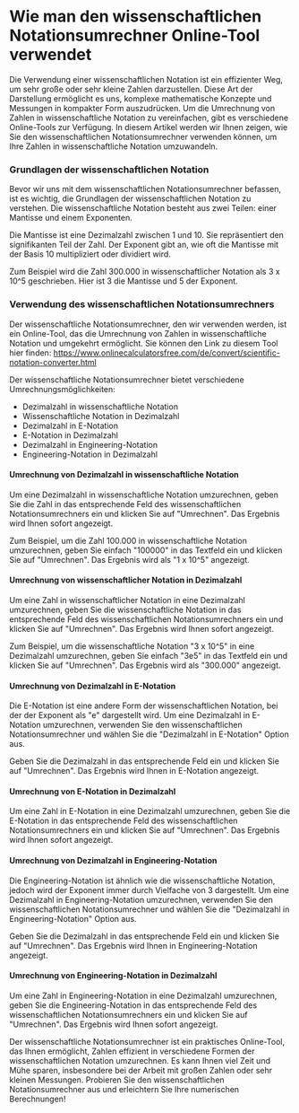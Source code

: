 Wie man den wissenschaftlichen Notationsumrechner Online-Tool verwendet
=======================================================================

Die Verwendung einer wissenschaftlichen Notation ist ein effizienter Weg, um sehr große oder sehr kleine Zahlen darzustellen. Diese Art der Darstellung ermöglicht es uns, komplexe mathematische Konzepte und Messungen in kompakter Form auszudrücken. Um die Umrechnung von Zahlen in wissenschaftliche Notation zu vereinfachen, gibt es verschiedene Online-Tools zur Verfügung. In diesem Artikel werden wir Ihnen zeigen, wie Sie den wissenschaftlichen Notationsumrechner verwenden können, um Ihre Zahlen in wissenschaftliche Notation umzuwandeln.

### Grundlagen der wissenschaftlichen Notation

Bevor wir uns mit dem wissenschaftlichen Notationsumrechner befassen, ist es wichtig, die Grundlagen der wissenschaftlichen Notation zu verstehen. Die wissenschaftliche Notation besteht aus zwei Teilen: einer Mantisse und einem Exponenten.

Die Mantisse ist eine Dezimalzahl zwischen 1 und 10. Sie repräsentiert den signifikanten Teil der Zahl. Der Exponent gibt an, wie oft die Mantisse mit der Basis 10 multipliziert oder dividiert wird.

Zum Beispiel wird die Zahl 300.000 in wissenschaftlicher Notation als 3 x 10^5 geschrieben. Hier ist 3 die Mantisse und 5 der Exponent.

### Verwendung des wissenschaftlichen Notationsumrechners

Der wissenschaftliche Notationsumrechner, den wir verwenden werden, ist ein Online-Tool, das die Umrechnung von Zahlen in wissenschaftliche Notation und umgekehrt ermöglicht. Sie können den Link zu diesem Tool hier finden: <https://www.onlinecalculatorsfree.com/de/convert/scientific-notation-converter.html>

Der wissenschaftliche Notationsumrechner bietet verschiedene Umrechnungsmöglichkeiten:

- Dezimalzahl in wissenschaftliche Notation
- Wissenschaftliche Notation in Dezimalzahl
- Dezimalzahl in E-Notation
- E-Notation in Dezimalzahl
- Dezimalzahl in Engineering-Notation
- Engineering-Notation in Dezimalzahl

#### Umrechnung von Dezimalzahl in wissenschaftliche Notation

Um eine Dezimalzahl in wissenschaftliche Notation umzurechnen, geben Sie die Zahl in das entsprechende Feld des wissenschaftlichen Notationsumrechners ein und klicken Sie auf "Umrechnen". Das Ergebnis wird Ihnen sofort angezeigt.

Zum Beispiel, um die Zahl 100.000 in wissenschaftliche Notation umzurechnen, geben Sie einfach "100000" in das Textfeld ein und klicken Sie auf "Umrechnen". Das Ergebnis wird als "1 x 10^5" angezeigt.

#### Umrechnung von wissenschaftlicher Notation in Dezimalzahl

Um eine Zahl in wissenschaftlicher Notation in eine Dezimalzahl umzurechnen, geben Sie die wissenschaftliche Notation in das entsprechende Feld des wissenschaftlichen Notationsumrechners ein und klicken Sie auf "Umrechnen". Das Ergebnis wird Ihnen sofort angezeigt.

Zum Beispiel, um die wissenschaftliche Notation "3 x 10^5" in eine Dezimalzahl umzurechnen, geben Sie einfach "3e5" in das Textfeld ein und klicken Sie auf "Umrechnen". Das Ergebnis wird als "300.000" angezeigt.

#### Umrechnung von Dezimalzahl in E-Notation

Die E-Notation ist eine andere Form der wissenschaftlichen Notation, bei der der Exponent als "e" dargestellt wird. Um eine Dezimalzahl in E-Notation umzurechnen, verwenden Sie den wissenschaftlichen Notationsumrechner und wählen Sie die "Dezimalzahl in E-Notation" Option aus.

Geben Sie die Dezimalzahl in das entsprechende Feld ein und klicken Sie auf "Umrechnen". Das Ergebnis wird Ihnen in E-Notation angezeigt.

#### Umrechnung von E-Notation in Dezimalzahl

Um eine Zahl in E-Notation in eine Dezimalzahl umzurechnen, geben Sie die E-Notation in das entsprechende Feld des wissenschaftlichen Notationsumrechners ein und klicken Sie auf "Umrechnen". Das Ergebnis wird Ihnen sofort angezeigt.

#### Umrechnung von Dezimalzahl in Engineering-Notation

Die Engineering-Notation ist ähnlich wie die wissenschaftliche Notation, jedoch wird der Exponent immer durch Vielfache von 3 dargestellt. Um eine Dezimalzahl in Engineering-Notation umzurechnen, verwenden Sie den wissenschaftlichen Notationsumrechner und wählen Sie die "Dezimalzahl in Engineering-Notation" Option aus.

Geben Sie die Dezimalzahl in das entsprechende Feld ein und klicken Sie auf "Umrechnen". Das Ergebnis wird Ihnen in Engineering-Notation angezeigt.

#### Umrechnung von Engineering-Notation in Dezimalzahl

Um eine Zahl in Engineering-Notation in eine Dezimalzahl umzurechnen, geben Sie die Engineering-Notation in das entsprechende Feld des wissenschaftlichen Notationsumrechners ein und klicken Sie auf "Umrechnen". Das Ergebnis wird Ihnen sofort angezeigt.

Der wissenschaftliche Notationsumrechner ist ein praktisches Online-Tool, das Ihnen ermöglicht, Zahlen effizient in verschiedene Formen der wissenschaftlichen Notation umzurechnen. Es kann Ihnen viel Zeit und Mühe sparen, insbesondere bei der Arbeit mit großen Zahlen oder sehr kleinen Messungen. Probieren Sie den wissenschaftlichen Notationsumrechner aus und erleichtern Sie Ihre numerischen Berechnungen!